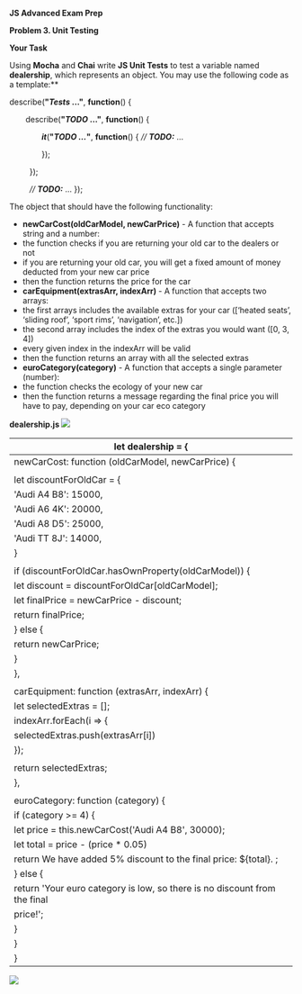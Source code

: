 ﻿**JS Advanced Exam Prep** 

**Problem 3. Unit Testing** 

**Your Task** 

Using **Mocha** and **Chai** write **JS Unit Tests** to test a variable named **dealership**, which represents an object. You may use the following code as a template:** 

describe(**"*Tests* …"**, **function**() { 

`    `describe(**"*TODO* …"**, **function**() { 

`        `***it***(**"*TODO …*"**, **function**() {             *// **TODO:*** … 

`        `}); 

`     `}); 

`     `*// **TODO:*** … }); 

The object that should have the following functionality:  

- **newCarCost(oldCarModel, newCarPrice)** - A function that accepts string and a number: 
- the function checks if you are returning your old car to the dealers or not 
- if you are returning your old car, you will get a fixed amount of money deducted from your new car price 
- then the function returns the price for the car 
- **carEquipment(extrasArr, indexArr)** - A function that accepts two arrays: 
- the first arrays includes the available extras for your car ([‘heated seats’, ‘sliding roof’, ‘sport rims’, ‘navigation’, etc.]) 
- the second array includes the index of the extras you would want ([0, 3, 4]) 
- every given index in the indexArr will be valid 
- then the function returns an array with all the selected extras 
- **euroCategory(category)** - A function that accepts a single parameter (number): 
- the function checks the ecology of your new car 
- then the function returns a message regarding the final price you will have to pay, depending on your car eco category 

**dealership.js ![](Aspose.Words.ffdfaac3-9e0b-442d-b927-9ec331edcb6a.001.png)**



|let dealership = { |
| - |
|newCarCost: function (oldCarModel, newCarPrice) { |
||
|let discountForOldCar = { |
|'Audi A4 B8': 15000, |
|'Audi A6 4K': 20000, |
|'Audi A8 D5': 25000, |
|'Audi TT 8J': 14000, |
|} |
||
|if (discountForOldCar.hasOwnProperty(oldCarModel)) { |
|let discount = discountForOldCar[oldCarModel]; |
|let finalPrice = newCarPrice - discount; |
|return finalPrice; |
|} else { |
|return newCarPrice; |
|} |
|}, |
||
|carEquipment: function (extrasArr, indexArr) { |
|let selectedExtras = []; |
|indexArr.forEach(i => { |
|selectedExtras.push(extrasArr[i]) |
|}); |
||
|return selectedExtras; |
|}, |
||
|euroCategory: function (category) { |
|if (category >= 4) { |
|let price = this.newCarCost('Audi A4 B8', 30000); |
|let total = price - (price \* 0.05) |
|return  We have added 5% discount to the final price: ${total}. ; |
|} else { |
|return 'Your euro category is low, so there is no discount from the final |
|price!'; |
|} |
|} |
|} |
![](Aspose.Words.ffdfaac3-9e0b-442d-b927-9ec331edcb6a.002.png)
